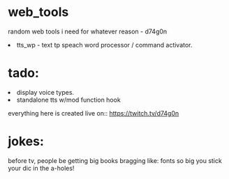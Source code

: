 # web_tools
 random web tools i need for whatever reason - d74g0n

<li> tts_wp - text tp speach word processor / command activator.</li>


# tado: 
<li> display voice types. </li>
<li> standalone tts w/mod function hook</li>




everything here is created live on::
https://twitch.tv/d74g0n

# jokes:

before tv, people be getting big books bragging like:
fonts so big you stick your dic in the a-holes!